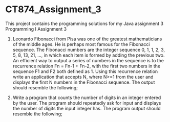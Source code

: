 # CT874_Assignment_3
This project contains the programming solutions for my Java assignment 3
Programming I Assignment 3

1.	Leonardo Fibonacci from Pisa was one of the greatest mathematicians of the middle ages. He is perhaps most famous for the Fibonacci sequence. The Fibonacci numbers are the integer sequence 0, 1, 1, 2, 3, 5, 8, 13, 21, ..., in which each item is formed by adding the 
previous two. An efficient way to output a series of numbers in the sequence is to the recurrence relation Fn = Fn-1 + Fn-2, with the first two numbers in the sequence F1 and F2 both defined as 1. Using this recurrence relation write an application that accepts N, where N>=1 from the user and displays the first N numbers in the Fibonacci sequence. The output should resemble the following; 

2.	Write a program that counts the number of digits in an integer entered by the user. The program should repeatedly ask for input and displays the number of digits the input integer has. The program output should resemble the following; 


